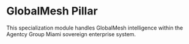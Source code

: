 # GlobalMesh Pillar

This specialization module handles GlobalMesh intelligence within the Agentcy Group Miami sovereign enterprise system.
